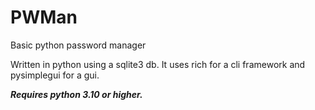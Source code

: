 # PWMan

Basic python password manager

Written in python using a sqlite3 db. It uses rich for a cli framework and pysimplegui for a gui.

___Requires python 3.10 or higher.___